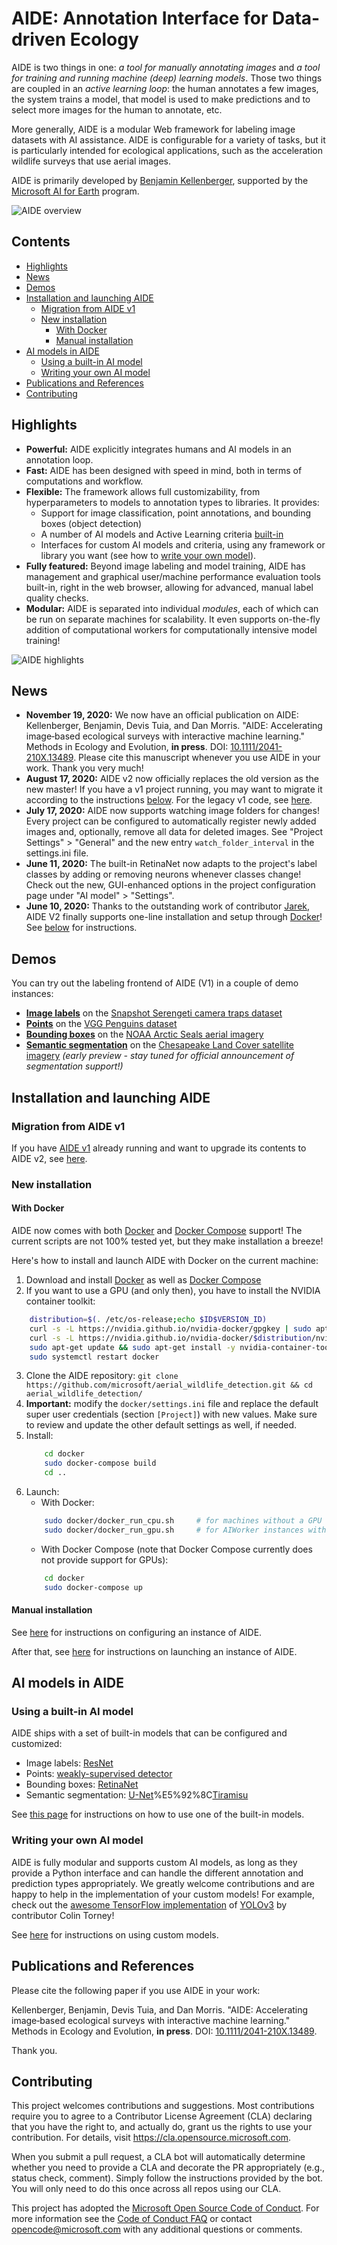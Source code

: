 # AIDE: Annotation Interface for Data-driven Ecology

AIDE is two things in one: <i>a tool for manually annotating images</i> and <i>a tool for training and running machine (deep) learning models</i>. Those two things are coupled in an <i>active learning loop</i>: the human annotates a few images, the system trains a model, that model is used to make predictions and to select more images for the human to annotate, etc.
   
More generally, AIDE is a modular Web framework for labeling image datasets with AI assistance.  AIDE is configurable for a variety of tasks, but it is particularly intended for ecological applications, such as the acceleration wildlife surveys that use aerial images. 

AIDE is primarily developed by [Benjamin Kellenberger](https://bkellenb.github.io), supported by the [Microsoft AI for Earth](https://www.microsoft.com/en-us/ai/ai-for-earth) program.

![AIDE overview](https://github.com/microsoft/aerial_wildlife_detection/raw/master/doc/figures/AIde_animal_hero_1100.jpg)


## Contents
* [Highlights](#highlights)
* [News](#news)
* [Demos](#demos)
* [Installation and launching AIDE](#installation-and-launching-aide)
  * [Migration from AIDE v1](#migration-from-aide-v1)
  * [New installation](#new-installation)
    * [With Docker](#with-docker)
    * [Manual installation](#manual-installation)
* [AI models in AIDE](#ai-models-in-aide)
  * [Using a built-in AI model](#using-a-built-in-ai-model)
  * [Writing your own AI model](#writing-your-own-ai-model)
* [Publications and References](#publications-and-references)
* [Contributing](#contributing)



## Highlights

* **Powerful:** AIDE explicitly integrates humans and AI models in an annotation loop.
* **Fast:** AIDE has been designed with speed in mind, both in terms of computations and workflow.
* **Flexible:** The framework allows full customizability, from hyperparameters to models to annotation types to libraries. It provides:
    * Support for image classification, point annotations, and bounding boxes (object detection)
    * A number of AI models and Active Learning criteria [built-in](doc/builtin_models.md)
    * Interfaces for custom AI models and criteria, using any framework or library you want (see how to [write your own model](doc/custom_model.md)).
* **Fully featured:** Beyond image labeling and model training, AIDE has management and graphical user/machine performance evaluation tools built-in, right in the web browser, allowing for advanced, manual label quality checks.
* **Modular:** AIDE is separated into individual _modules_, each of which can be run on separate machines for scalability. It even supports on-the-fly addition of computational workers for computationally intensive model training!

![AIDE highlights](doc/figures/Aide_highlights.png)



## News

* **November 19, 2020:** We now have an official publication on AIDE:
Kellenberger, Benjamin, Devis Tuia, and Dan Morris. "AIDE: Accelerating image‐based ecological surveys with interactive machine learning." Methods in Ecology and Evolution, __in press__.
DOI: [10.1111/2041-210X.13489](https://doi.org/10.1111/2041-210X.13489).
Please cite this manuscript whenever you use AIDE in your work. Thank you very much!
* **August 17, 2020:** AIDE v2 now officially replaces the old version as the new master! If you have a v1 project running, you may want to migrate it according to the instructions [below](https://github.com/microsoft/aerial_wildlife_detection#migration-from-aide-v1). For the legacy v1 code, see [here](https://github.com/microsoft/aerial_wildlife_detection/tree/v1).
* **July 17, 2020:** AIDE now supports watching image folders for changes! Every project can be configured to automatically register newly added images and, optionally, remove all data for deleted images. See "Project Settings" > "General" and the new entry `watch_folder_interval` in the settings.ini file.
* **June 11, 2020:** The built-in RetinaNet now adapts to the project's label classes by adding or removing neurons whenever classes change! Check out the new, GUI-enhanced options in the project configuration page under "AI model" &gt; "Settings".
* **June 10, 2020:** Thanks to the outstanding work of contributor [Jarek](https://github.com/szjarek), AIDE V2 finally supports one-line installation and setup through [Docker](https://www.docker.com)! See [below](https://github.com/microsoft/aerial_wildlife_detection#with-docker) for instructions.



## Demos

You can try out the labeling frontend of AIDE (V1) in a couple of demo instances:

* **[Image labels](http://aerialannotationdemo.southcentralus.cloudapp.azure.com/snapshot-serengeti/interface)** on the [Snapshot Serengeti camera traps dataset](http://lila.science/datasets/snapshot-serengeti)
* **[Points](http://aerialannotationdemo.southcentralus.cloudapp.azure.com/vgg-penguins/interface)** on the [VGG Penguins dataset](http://www.robots.ox.ac.uk/~vgg/data/penguins/)
* **[Bounding boxes](http://aerialannotationdemo.southcentralus.cloudapp.azure.com/arcticseals/interface)** on the [NOAA Arctic Seals aerial imagery](http://lila.science/datasets/arcticseals)
* **[Semantic segmentation](http://aerialannotationdemo.southcentralus.cloudapp.azure.com/landcover/interface)** on the [Chesapeake Land Cover satellite imagery](http://lila.science/datasets/chesapeakelandcover) _(early preview - stay tuned for official announcement of segmentation support!)_




## Installation and launching AIDE

### Migration from AIDE v1
If you have [AIDE v1](https://github.com/microsoft/aerial_wildlife_detection/tree/v1) already running and want to upgrade its contents to AIDE v2, see [here](doc/upgrade_from_v1.md).


### New installation

#### With Docker

AIDE now comes with both [Docker](https://www.docker.com) and [Docker Compose](https://docs.docker.com/compose) support!
The current scripts are not 100% tested yet, but they make installation a breeze!

Here's how to install and launch AIDE with Docker on the current machine:

1. Download and install [Docker](https://www.docker.com/get-started) as well as [Docker Compose](https://docs.docker.com/compose)
2. If you want to use a GPU (and only then), you have to install the NVIDIA container toolkit:
```bash
    distribution=$(. /etc/os-release;echo $ID$VERSION_ID)
    curl -s -L https://nvidia.github.io/nvidia-docker/gpgkey | sudo apt-key add -
    curl -s -L https://nvidia.github.io/nvidia-docker/$distribution/nvidia-docker.list | sudo tee /etc/apt/sources.list.d/nvidia-docker.list
    sudo apt-get update && sudo apt-get install -y nvidia-container-toolkit
    sudo systemctl restart docker
```
3. Clone the AIDE repository: `git clone https://github.com/microsoft/aerial_wildlife_detection.git && cd aerial_wildlife_detection/`
4. **Important:** modify the `docker/settings.ini` file and replace the default super user credentials (section `[Project]`) with new values. Make sure to review and update the other default settings as well, if needed.
5. Install:
    ```bash
        cd docker
        sudo docker-compose build
        cd ..
    ```
6. Launch:
    * With Docker:
    ```bash
        sudo docker/docker_run_cpu.sh     # for machines without a GPU
        sudo docker/docker_run_gpu.sh     # for AIWorker instances with a CUDA-enabled GPU (strongly recommended for model training)
    ```
    * With Docker Compose (note that Docker Compose currently does not provide support for GPUs):
    ```bash
        cd docker
        sudo docker-compose up
    ```



#### Manual installation

See [here](doc/install.md) for instructions on configuring an instance of AIDE.

After that, see [here](doc/launch_aide.md) for instructions on launching an instance of AIDE.


## AI models in AIDE

### Using a built-in AI model
AIDE ships with a set of built-in models that can be configured and customized:
* Image labels: [ResNet](http://openaccess.thecvf.com/content_cvpr_2016/papers/He_Deep_Residual_Learning_CVPR_2016_paper.pdf)
* Points: [weakly-supervised detector](http://openaccess.thecvf.com/content_CVPRW_2019/papers/EarthVision/Kellenberger_When_a_Few_Clicks_Make_All_the_Difference_Improving_Weakly-Supervised_CVPRW_2019_paper.pdf)
* Bounding boxes: [RetinaNet](http://openaccess.thecvf.com/content_ICCV_2017/papers/Lin_Focal_Loss_for_ICCV_2017_paper.pdf)
* Semantic segmentation: [U-Net](https://arxiv.org/pdf/1505.04597.pdf)%E5%92%8C[Tiramisu](https://arxiv.org/abs/1611.09326)

See [this page](doc/builtin_models.md) for instructions on how to use one of the built-in models.


### Writing your own AI model
AIDE is fully modular and supports custom AI models, as long as they provide a Python interface and can handle the different annotation and prediction types appropriately.
We greatly welcome contributions and are happy to help in the implementation of your custom models!
For example, check out the [awesome TensorFlow implementation](https://github.com/ctorney/aerial_wildlife_detection/tree/tensorflow) of [YOLOv3](https://arxiv.org/pdf/1804.02767.pdf) by contributor Colin Torney!

See [here](doc/custom_model.md) for instructions on using custom models.



## Publications and References

Please cite the following paper if you use AIDE in your work:

Kellenberger, Benjamin, Devis Tuia, and Dan Morris. "AIDE: Accelerating image‐based ecological surveys with interactive machine learning." Methods in Ecology and Evolution, __in press__.
DOI: [10.1111/2041-210X.13489](https://doi.org/10.1111/2041-210X.13489).

Thank you.


## Contributing

This project welcomes contributions and suggestions.  Most contributions require you to agree to a
Contributor License Agreement (CLA) declaring that you have the right to, and actually do, grant us
the rights to use your contribution. For details, visit https://cla.opensource.microsoft.com.

When you submit a pull request, a CLA bot will automatically determine whether you need to provide
a CLA and decorate the PR appropriately (e.g., status check, comment). Simply follow the instructions
provided by the bot. You will only need to do this once across all repos using our CLA.

This project has adopted the [Microsoft Open Source Code of Conduct](https://opensource.microsoft.com/codeofconduct/).
For more information see the [Code of Conduct FAQ](https://opensource.microsoft.com/codeofconduct/faq/) or
contact [opencode@microsoft.com](mailto:opencode@microsoft.com) with any additional questions or comments.
